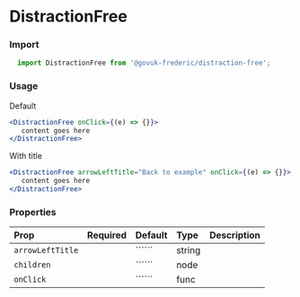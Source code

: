 DistractionFree
===============

### Import
```js
  import DistractionFree from '@govuk-frederic/distraction-free';
```
<!-- STORY -->

### Usage

Default
```jsx
<DistractionFree onClick={(e) => {}}>
   content goes here
</DistractionFree>
```
With title
```jsx
<DistractionFree arrowLeftTitle="Back to example" onClick={(e) => {}}>
   content goes here
</DistractionFree>
```

### Properties
Prop | Required | Default | Type | Description
:--- | :------- | :------ | :--- | :----------
 `arrowLeftTitle` |  | `````` | string | 
 `children` |  | `````` | node | 
 `onClick` |  | `````` | func | 


